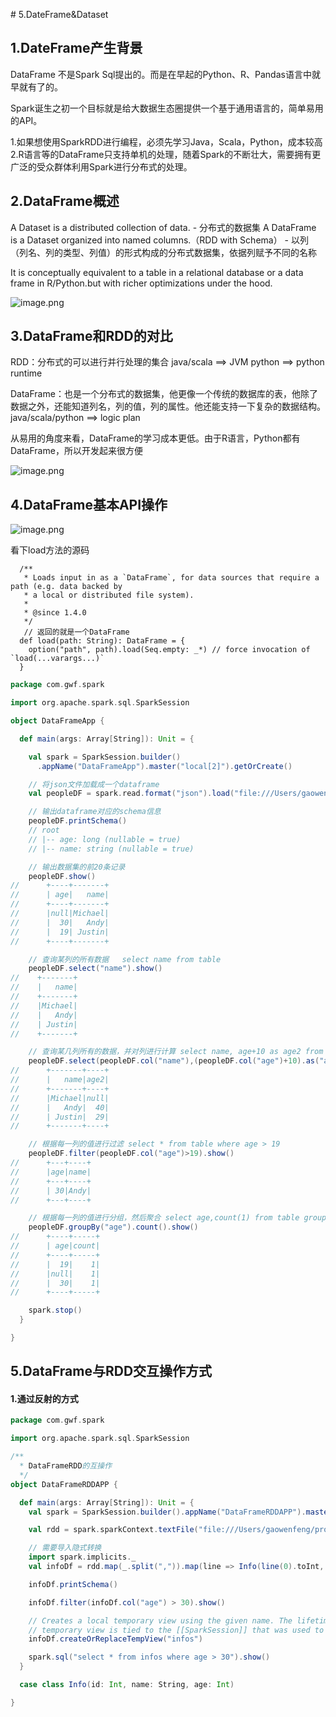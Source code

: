 \# 5.DateFrame&Dataset

## 1.DateFrame产生背景
DataFrame 不是Spark Sql提出的。而是在早起的Python、R、Pandas语言中就早就有了的。

Spark诞生之初一个目标就是给大数据生态圈提供一个基于通用语言的，简单易用的API。

1.如果想使用SparkRDD进行编程，必须先学习Java，Scala，Python，成本较高
2.R语言等的DataFrame只支持单机的处理，随着Spark的不断壮大，需要拥有更广泛的受众群体利用Spark进行分布式的处理。

## 2.DataFrame概述

A Dataset is a distributed collection of data. - 分布式的数据集 
A DataFrame is a Dataset organized into named columns.（RDD with Schema） - 以列（列名、列的类型、列值）的形式构成的分布式数据集，依据列赋予不同的名称

It is conceptually equivalent to a table in a relational database or a data frame in R/Python.but with richer optimizations under the hood.

![image.png](https://upload-images.jianshu.io/upload_images/7220971-f4cb3e7bc90eba7e.png?imageMogr2/auto-orient/strip%7CimageView2/2/w/1240)


## 3.DataFrame和RDD的对比
RDD：分布式的可以进行并行处理的集合
    java/scala ==> JVM
    python ==> python runtime

DataFrame：也是一个分布式的数据集，他更像一个传统的数据库的表，他除了数据之外，还能知道列名，列的值，列的属性。他还能支持一下复杂的数据结构。
    java/scala/python ==> logic plan

从易用的角度来看，DataFrame的学习成本更低。由于R语言，Python都有DataFrame，所以开发起来很方便

![image.png](https://upload-images.jianshu.io/upload_images/7220971-7c37eb3a2b2624df.png?imageMogr2/auto-orient/strip%7CimageView2/2/w/1240)


## 4.DataFrame基本API操作

![image.png](https://upload-images.jianshu.io/upload_images/7220971-1ea7a7148776e779.png?imageMogr2/auto-orient/strip%7CimageView2/2/w/1240)

看下load方法的源码
```
  /**
   * Loads input in as a `DataFrame`, for data sources that require a path (e.g. data backed by
   * a local or distributed file system).
   *
   * @since 1.4.0
   */
   // 返回的就是一个DataFrame
  def load(path: String): DataFrame = {
    option("path", path).load(Seq.empty: _*) // force invocation of `load(...varargs...)`
  }
```



```scala
package com.gwf.spark

import org.apache.spark.sql.SparkSession

object DataFrameApp {

  def main(args: Array[String]): Unit = {

    val spark = SparkSession.builder()
      .appName("DataFrameApp").master("local[2]").getOrCreate()

    // 将json文件加载成一个dataframe
    val peopleDF = spark.read.format("json").load("file:///Users/gaowenfeng/software/spark-2.2.0-bin-2.6.0-cdh5.7.0/examples/src/main/resources/people.json")

    // 输出dataframe对应的schema信息
    peopleDF.printSchema()
    // root
    // |-- age: long (nullable = true)
    // |-- name: string (nullable = true)

    // 输出数据集的前20条记录
    peopleDF.show()
//      +----+-------+
//      | age|   name|
//      +----+-------+
//      |null|Michael|
//      |  30|   Andy|
//      |  19| Justin|
//      +----+-------+

    // 查询某列的所有数据   select name from table
    peopleDF.select("name").show()
//    +-------+
//    |   name|
//    +-------+
//    |Michael|
//    |   Andy|
//    | Justin|
//    +-------+

    // 查询某几列所有的数据，并对列进行计算 select name, age+10 as age2 from table
    peopleDF.select(peopleDF.col("name"),(peopleDF.col("age")+10).as("age2")).show()
//      +-------+----+
//      |   name|age2|
//      +-------+----+
//      |Michael|null|
//      |   Andy|  40|
//      | Justin|  29|
//      +-------+----+

    // 根据每一列的值进行过滤 select * from table where age > 19
    peopleDF.filter(peopleDF.col("age")>19).show()
//      +---+----+
//      |age|name|
//      +---+----+
//      | 30|Andy|
//      +---+----+

    // 根据每一列的值进行分组，然后聚合 select age,count(1) from table group by age
    peopleDF.groupBy("age").count().show()
//      +----+-----+
//      | age|count|
//      +----+-----+
//      |  19|    1|
//      |null|    1|
//      |  30|    1|
//      +----+-----+

    spark.stop()
  }

}

```


## 5.DataFrame与RDD交互操作方式

#### 1.通过反射的方式
```scala
package com.gwf.spark

import org.apache.spark.sql.SparkSession

/**
  * DataFrameRDD的互操作
  */
object DataFrameRDDAPP {

  def main(args: Array[String]): Unit = {
    val spark = SparkSession.builder().appName("DataFrameRDDAPP").master("local[2]").getOrCreate()

    val rdd = spark.sparkContext.textFile("file:///Users/gaowenfeng/project/idea/MySparkSqlProject/src/main/resources/infos.txt")

    // 需要导入隐式转换
    import spark.implicits._
    val infoDf = rdd.map(_.split(",")).map(line => Info(line(0).toInt, line(1), line(2).toInt)).toDF()

    infoDf.printSchema()

    infoDf.filter(infoDf.col("age") > 30).show()

    // Creates a local temporary view using the given name. The lifetime of this
    // temporary view is tied to the [[SparkSession]] that was used to create this Dataset.
    infoDf.createOrReplaceTempView("infos")

    spark.sql("select * from infos where age > 30").show()
  }

  case class Info(id: Int, name: String, age: Int)

}

```





